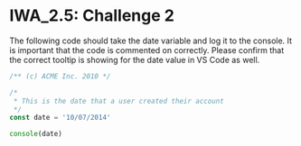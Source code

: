 # IWA_2.5: Challenge 2
The following code should take the date variable and log it to the console. It is important that the code is commented on correctly. Please confirm that the correct tooltip is showing for the date value in VS Code as well.

 
``` js
/** (c) ACME Inc. 2010 */

/*
 * This is the date that a user created their account 
 */
const date = '10/07/2014'

console(date)
```